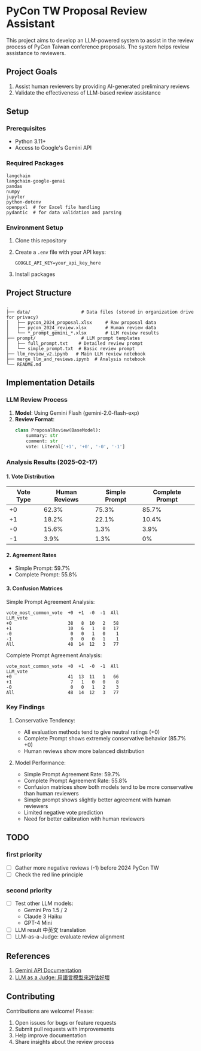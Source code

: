 # PyCon TW Proposal Review Assistant

This project aims to develop an LLM-powered system to assist in the review process of PyCon Taiwan conference proposals. The system helps review assistance to reviewers.

## Project Goals
1. Assist human reviewers by providing AI-generated preliminary reviews
2. Validate the effectiveness of LLM-based review assistance

## Setup

### Prerequisites
- Python 3.11+
- Access to Google's Gemini API

### Required Packages
```
langchain
langchain-google-genai
pandas
numpy
jupyter
python-dotenv
openpyxl  # for Excel file handling
pydantic  # for data validation and parsing
```

### Environment Setup
1. Clone this repository
2. Create a `.env` file with your API keys:
   ```
   GOOGLE_API_KEY=your_api_key_here
   ```

3. Install packages

## Project Structure
```
.
├── data/                   # Data files (stored in organization drive for privacy)
│   ├── pycon_2024_proposal.xlsx     # Raw proposal data
│   ├── pycon_2024_review.xlsx       # Human review data
│   └── *_prompt_gemini_*.xlsx       # LLM review results
├── prompt/                 # LLM prompt templates
│   ├── full_prompt.txt    # Detailed review prompt
│   └── simple_prompt.txt  # Basic review prompt
├── llm_review_v2.ipynb   # Main LLM review notebook
├── merge_llm_and_reviews.ipynb  # Analysis notebook
└── README.md
```

## Implementation Details

### LLM Review Process
1. **Model**: Using Gemini Flash (gemini-2.0-flash-exp)
2. **Review Format**:
   ```python
   class ProposalReview(BaseModel):
       summary: str
       comment: str
       vote: Literal['+1', '+0', '-0', '-1']
   ```

### Analysis Results (2025-02-17)

#### 1. Vote Distribution

| Vote Type | Human Reviews | Simple Prompt | Complete Prompt |
|-----------|--------------|---------------|-----------------|
| +0        | 62.3%       | 75.3%         | 85.7%          |
| +1        | 18.2%       | 22.1%         | 10.4%          |
| -0        | 15.6%       | 1.3%          | 3.9%           |
| -1        | 3.9%        | 1.3%          | 0%             |

#### 2. Agreement Rates
- Simple Prompt: 59.7%
- Complete Prompt: 55.8%

#### 3. Confusion Matrices

Simple Prompt Agreement Analysis:
```
vote_most_common_vote  +0  +1  -0  -1  All
LLM_vote                                  
+0                     38   8  10   2   58
+1                     10   6   1   0   17
-0                      0   0   1   0    1
-1                      0   0   0   1    1
All                    48  14  12   3   77
```

Complete Prompt Agreement Analysis:
```
vote_most_common_vote  +0  +1  -0  -1  All
LLM_vote                                  
+0                     41  13  11   1   66
+1                      7   1   0   0    8
-0                      0   0   1   2    3
All                    48  14  12   3   77
```

### Key Findings
1. Conservative Tendency:
   - All evaluation methods tend to give neutral ratings (+0)
   - Complete Prompt shows extremely conservative behavior (85.7% +0)
   - Human reviews show more balanced distribution

2. Model Performance:
   - Simple Prompt Agreement Rate: 59.7%
   - Complete Prompt Agreement Rate: 55.8%
   - Confusion matrices show both models tend to be more conservative than human reviewers
   - Simple prompt shows slightly better agreement with human reviewers
   - Limited negative vote prediction
   - Need for better calibration with human reviewers

## TODO
### first priority
- [ ] Gather more negative reviews (-1) before 2024 PyCon TW
- [ ] Check the red line principle
### second priority
- [ ] Test other LLM models:
  - Gemini Pro 1.5 / 2
  - Claude 3 Haiku
  - GPT-4 Mini
- [ ] LLM result 中英文 translation
- [ ] LLM-as-a-Judge: evaluate review alignment

## References
1. [Gemini API Documentation](https://ai.google.dev/gemini-api/docs/models/experimental-models?hl=zh-tw)
2. [LLM as a Judge: 用語言模型來評估好壞](https://ywctech.net/ml-ai/paper-llm-as-a-judge/)

## Contributing
Contributions are welcome! Please:
1. Open issues for bugs or feature requests
2. Submit pull requests with improvements
3. Help improve documentation
4. Share insights about the review process